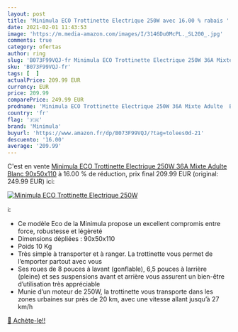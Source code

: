 ```yaml
---
layout: post
title: 'Minimula ECO Trottinette Electrique 250W avec 16.00 % rabais '
date: 2021-02-01 11:43:53
image: 'https://m.media-amazon.com/images/I/3146Du0McPL._SL200_.jpg'
comments: true
category: ofertas
author: ring
slug: 'B073F99VQJ-fr Minimula ECO Trottinette Electrique 250W 36A Mixte Adulte...'
sku: 'B073F99VQJ-fr'
tags: [  ]
actualPrice: 209.99 EUR
currency: EUR
price: 209.99
comparePrice: 249.99 EUR
prodname: 'Minimula ECO Trottinette Electrique 250W 36A Mixte Adulte  Blanc  90x50x110'
country: 'fr'
flag: '🇫🇷'
brand: 'Minimula'
buyurl: 'https://www.amazon.fr/dp/B073F99VQJ/?tag=tolees0d-21'
descuento: '16.00'
average: '209.99'
---
```


C'est en vente [Minimula ECO Trottinette Electrique 250W 36A Mixte Adulte  Blanc  90x50x110](https://www.amazon.fr/dp/B073F99VQJ/?tag=tolees0d-21)  à  16.00 % de réduction, prix final  209.99 EUR (original: 249.99 EUR) ici:

[![Minimula ECO Trottinette Electrique 250W](https://m.media-amazon.com/images/I/3146Du0McPL._SL200_.jpg)](https://www.amazon.fr/dp/B073F99VQJ/?tag=tolees0d-21)

ℹ️:

- Ce modèle Eco de la Minimula propose un excellent compromis entre force, robustesse et légèreté
- Dimensions dépliées : 90x50x110
- Poids 10 Kg
- Très simple à transporter et à ranger. La trottinette vous permet de l’emporter partout avec vous
- Ses roues de 8 pouces à lavant (gonflable), 6,5 pouces à larrière (pleine) et ses suspensions avant et arrière vous assurent un bien-être d’utilisation très appréciable
- Munie d’un moteur de 250W, la trottinette vous transporte dans les zones urbaines sur près de 20 km, avec une vitesse allant jusqu’à 27 km/h

[🛒 Achète-le!!](https://www.amazon.fr/dp/B073F99VQJ/?tag=tolees0d-21)
